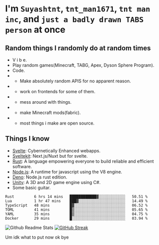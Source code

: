 
# I'm `Suyashtnt`, `tnt_man1671`, `tnt man inc`, and `just a badly drawn TABS person` at once

## Random things I randomly do at random times

 - V i b e.
 - Play random games(Minecraft, TABG, Apex, Dyson Sphere Program).
 - Code.
 -  - Make absolutely random APIS for no apparent reason.
 -  - work on frontends for some of them.
 -  - mess around with things.
 -  - make Minecraft mods(fabric).
 -  - most things i make are open source.

## Things I know
- [Svelte](https://svelte.dev/): Cybernetically Enhanced webapps.
- [Sveltekit](https://kit.svelte.dev/): Next.js/Nuxt but for svelte.
- [Rust](https://www.rust-lang.org/): A language empowering everyone to build reliable and efficient software.
- [Node.js](https://nodejs.org/en/): A runtime for javascript using the V8 engine.
- [Deno](https://deno.land/): Node.js rust edition.
- [Unity](https://unity.com/): A 3D and 2D game engine using C#.
- Some basic guitar.
 
<!--START_SECTION:waka-->

```text
Rust         6 hrs 14 mins   ████████████▓░░░░░░░░░░░░   50.51 %
Lua          1 hr 47 mins    ███▓░░░░░░░░░░░░░░░░░░░░░   14.49 %
TypeScript   48 mins         █▓░░░░░░░░░░░░░░░░░░░░░░░   06.52 %
TOML         41 mins         █▒░░░░░░░░░░░░░░░░░░░░░░░   05.65 %
YAML         35 mins         █▒░░░░░░░░░░░░░░░░░░░░░░░   04.75 %
Docker       29 mins         █░░░░░░░░░░░░░░░░░░░░░░░░   03.94 %
```

<!--END_SECTION:waka-->

![Github Readme Stats](https://github-readme-stats.vercel.app/api?username=Suyashtnt&show_icons=true&bg_color=161320&text_color=D9E0EE&icon_color=DDB6F2&title_color=96CDFB)
[![GitHub Streak](http://github-readme-streak-stats.herokuapp.com?user=Suyashtnt&theme=onedark&date_format=j%20M%5B%20Y%5D&background=161320&ring=96CDFB&currStreakLabel=96CDFB&fire=DDB6F2&currStreakNum=D9E0EE&sideLabels=D9E0EE&sideNums=D9E0EE&dates=E8A2AF&border=D9E0EE)](https://git.io/streak-stats)

Um idk what to put now ok bye
